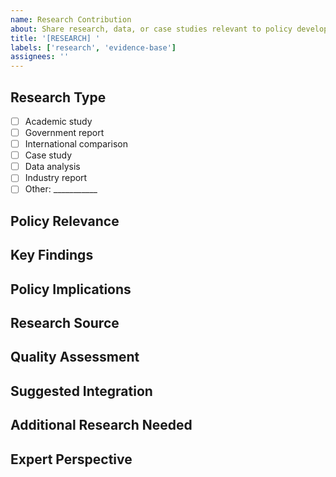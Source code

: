 ```yaml
---
name: Research Contribution
about: Share research, data, or case studies relevant to policy development
title: '[RESEARCH] '
labels: ['research', 'evidence-base']
assignees: ''
---
```


## Research Type
- [ ] Academic study
- [ ] Government report
- [ ] International comparison
- [ ] Case study
- [ ] Data analysis
- [ ] Industry report
- [ ] Other: ___________

## Policy Relevance
<!-- Which policy areas does this research inform? -->

## Key Findings
<!-- Summarize the most important insights -->

## Policy Implications
<!-- How should this research influence our policy recommendations? -->

## Research Source
<!-- Full citation and link if available -->

## Quality Assessment
<!-- Why is this research credible and relevant? -->

## Suggested Integration
<!-- Where and how should this research be incorporated? -->

## Additional Research Needed
<!-- What gaps does this highlight? -->

## Expert Perspective
<!-- If you have domain expertise, share your analysis -->